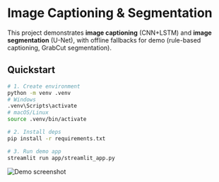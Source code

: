 
# Image Captioning & Segmentation

This project demonstrates **image captioning** (CNN+LSTM) and **image segmentation** (U-Net), with offline fallbacks for demo (rule-based captioning, GrabCut segmentation).

## Quickstart

```bash
# 1. Create environment
python -m venv .venv
# Windows
.venv\Scripts\activate
# macOS/Linux
source .venv/bin/activate

# 2. Install deps
pip install -r requirements.txt

# 3. Run demo app
streamlit run app/streamlit_app.py
```

![Demo screenshot](reports/inputimage.png,reports/maskview.png,reports/outputimage.png)


